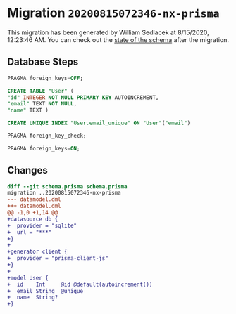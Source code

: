 # Migration `20200815072346-nx-prisma`

This migration has been generated by William Sedlacek at 8/15/2020, 12:23:46 AM.
You can check out the [state of the schema](./schema.prisma) after the migration.

## Database Steps

```sql
PRAGMA foreign_keys=OFF;

CREATE TABLE "User" (
"id" INTEGER NOT NULL PRIMARY KEY AUTOINCREMENT,
"email" TEXT NOT NULL,
"name" TEXT )

CREATE UNIQUE INDEX "User.email_unique" ON "User"("email")

PRAGMA foreign_key_check;

PRAGMA foreign_keys=ON;
```

## Changes

```diff
diff --git schema.prisma schema.prisma
migration ..20200815072346-nx-prisma
--- datamodel.dml
+++ datamodel.dml
@@ -1,0 +1,14 @@
+datasource db {
+  provider = "sqlite"
+  url = "***"
+}
+
+generator client {
+  provider = "prisma-client-js"
+}
+
+model User {
+  id    Int     @id @default(autoincrement())
+  email String  @unique
+  name  String?
+}
```


